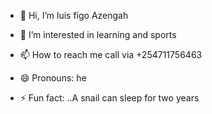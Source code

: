 - 👋 Hi, I’m luis figo Azengah 
- 👀 I’m interested in learning and sports

- 📫 How to reach me call via +254711756463
- 😄 Pronouns: he
- ⚡ Fun fact: ..A snail can sleep for two years

<!---
luis123-ui/luis123-ui is a ✨ special ✨ repository because its `README.md` (this file) appears on your GitHub profile.
You can click the Preview link to take a look at your changes.
--->
